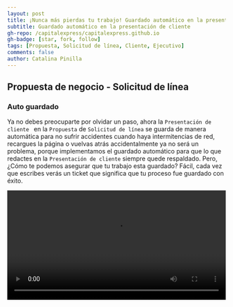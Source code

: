 ```yaml
---
layout: post
title: ¡Nunca más pierdas tu trabajo! Guardado automático en la presentación de cliente
subtitle: Guardado automático en la presentación de cliente
gh-repo: /capitalexpress/capitalexpress.github.io
gh-badge: [star, fork, follow]
tags: [Propuesta, Solicitud de línea, Cliente, Ejecutivo]
comments: false
author: Catalina Pinilla
---
```


## Propuesta de negocio - Solicitud de línea

### Auto guardado

Ya no debes preocuparte por olvidar un paso, ahora la `Presentación de cliente ` en la `Propuesta` de `Solicitud de línea` se guarda de manera automática para no sufrir accidentes cuando haya intermitencias de red, recargues la página o vuelvas atrás accidentalmente ya no será un problema, porque implementamos el guardado automático para que lo que redactes en la `Presentación de cliente` siempre quede respaldado.
Pero, ¿Cómo te podemos asegurar que tu trabajo esta guardado?
Fácil, cada vez que escribes verás un ticket que significa que tu proceso fue guardado con éxito.

<video width="100%" controls>
<source src="https://cdn.capitalexpress.cl/video/2025-04-24-presentacion_cliente.mp4" type="video/mp4">
Tu navegador no soporta el elemento de video.
</video>

